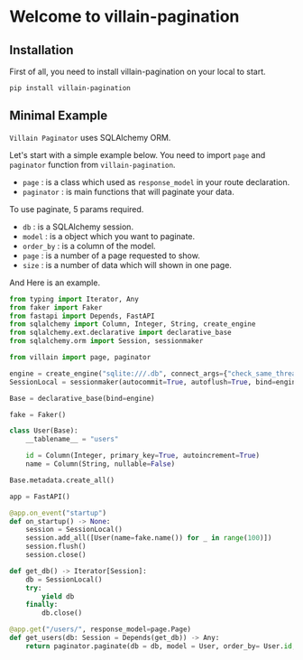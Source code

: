 # Welcome to villain-pagination

## Installation

First of all, you need to install villain-pagination on your local to start.

```
pip install villain-pagination
```

## Minimal Example

`Villain Paginator` uses SQLAlchemy ORM.

Let's start with a simple example below.
You need to import `page` and `paginator` function from `villain-pagination`.

- `page` : is a class which used as `response_model` in your route declaration.
- `paginator` : is main functions that will paginate your data.

To use paginate, 5 params required.

- `db` : is a SQLAlchemy session.
- `model` : is a object which you want to paginate.
- `order_by` : is a column of the model.
- `page` : is a number of a page requested to show.
- `size` : is a number of data which will shown in one page.

And Here is an example.

```python
from typing import Iterator, Any
from faker import Faker
from fastapi import Depends, FastAPI
from sqlalchemy import Column, Integer, String, create_engine
from sqlalchemy.ext.declarative import declarative_base
from sqlalchemy.orm import Session, sessionmaker

from villain import page, paginator

engine = create_engine("sqlite:///.db", connect_args={"check_same_thread": False})
SessionLocal = sessionmaker(autocommit=True, autoflush=True, bind=engine)

Base = declarative_base(bind=engine)

fake = Faker()

class User(Base):
    __tablename__ = "users"

    id = Column(Integer, primary_key=True, autoincrement=True)
    name = Column(String, nullable=False)

Base.metadata.create_all()

app = FastAPI()

@app.on_event("startup")
def on_startup() -> None:
    session = SessionLocal()
    session.add_all([User(name=fake.name()) for _ in range(100)])
    session.flush()
    session.close()

def get_db() -> Iterator[Session]:
    db = SessionLocal()
    try:
        yield db
    finally:
        db.close()

@app.get("/users/", response_model=page.Page)
def get_users(db: Session = Depends(get_db)) -> Any:
    return paginator.paginate(db = db, model = User, order_by= User.id, page = 0, size = 10 )

```
